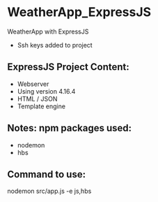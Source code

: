 # WeatherApp_ExpressJS

WeatherApp with ExpressJS

- Ssh keys added to project

## ExpressJS Project Content: <br>

- Webserver <br>
- Using version 4.16.4 <br>
- HTML / JSON <br>
- Template engine <br>

## Notes: npm packages used: <br>

- nodemon <br>
- hbs <br>

## Command to use: <br>

nodemon src/app.js -e js,hbs
